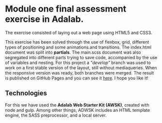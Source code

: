 # Module one final assessment exercise in Adalab.

The exercise consisted of laying out a web page using HTML5 and CSS3.

This exercise has been solved through the use of flexbox, grid, different types of positioning and some animations and transitions.
The index.html document was split into **partials**. The main.scss document was also segregated into different parts trying to save code, accompanied by the use of variables and nesting.
For this project a _"develop"_ branch was used to work on a first stable version of the layout, still without mediaqueries. When the responsive version was ready, both branches were merged.
The result is published on GitHub Pages and you can see it [here](http://beta.adalab.es/modulo-1-evaluacion-final-SandML3/). I hope you like it!

## Technologies

For this we have used the **Adalab Web Starter Kit (AWSK)**, created with node and gulp.
Among other things, ADWSK includes an HTML template engine, the SASS preprocessor, and a local server.

